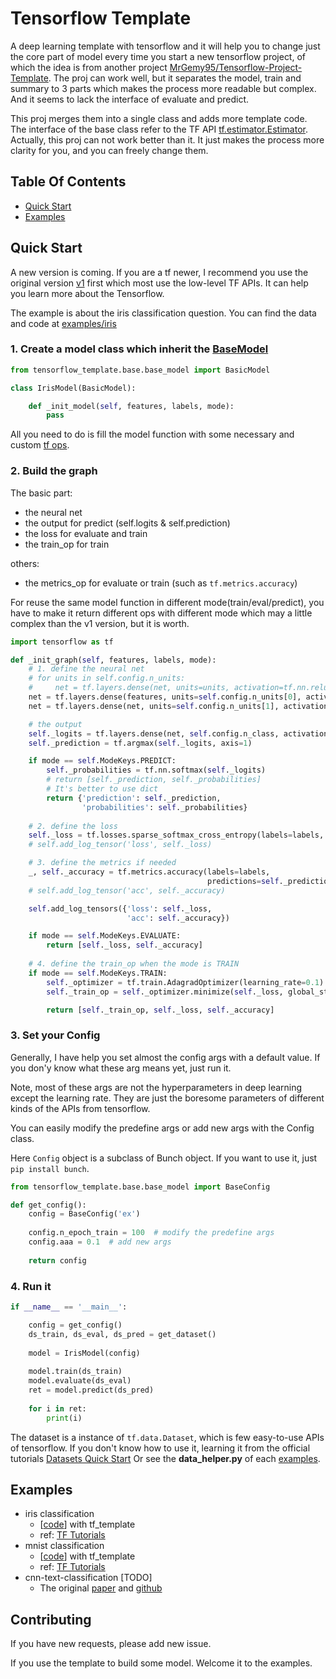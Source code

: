 # Tensorflow Template

A deep learning template with tensorflow and it will help you to change just the core part of model every time you start a new tensorflow project, 
of which the idea is from another project [MrGemy95/Tensorflow-Project-Template](https://github.com/MrGemy95/Tensorflow-Project-Template).
The proj can work well, but it separates the model, train and summary to 3 parts which makes the process more readable but complex. 
And it seems to lack the interface of evaluate and predict.

This proj merges them into a single class and adds more template code. 
The interface of the base class refer to the TF API [tf.estimator.Estimator](https://www.tensorflow.org/versions/master/api_docs/python/tf/estimator/Estimator).
Actually, this proj can not work better than it. It just makes the process more clarity for you, and you can freely change them.

## Table Of Contents

<!-- TOC -->

- [Quick Start](#quick-start)
- [Examples](#examples)

<!-- /TOC -->

## Quick Start

A new version is coming. If you are a tf newer, I recommend you use the original version [v1](./v1) first 
which most use the low-level TF APIs. It can help you learn more about the Tensorflow.

The example is about the iris classification question. You can find the data and code at [examples/iris](./examples/iris)

### 1. Create a model class which inherit the [BaseModel](tensorflow_template/base/base_model.py)

```python
from tensorflow_template.base.base_model import BasicModel

class IrisModel(BasicModel):

    def _init_model(self, features, labels, mode):
        pass
```

All you need to do is fill the model function with some necessary and custom [tf ops](https://www.tensorflow.org/versions/master/api_docs/python/tf/Operation).

### 2. Build the graph
    
The basic part:
- the neural net
- the output for predict (self.logits & self.prediction)
- the loss for evaluate and train
- the train_op for train

others:
- the metrics_op for evaluate or train (such as `tf.metrics.accuracy`)
  
For reuse the same model function in different mode(train/eval/predict), 
you have to make it return different ops with different mode 
which may a little complex than the v1 version, but it is worth.
 
```python
import tensorflow as tf

def _init_graph(self, features, labels, mode):
    # 1. define the neural net
    # for units in self.config.n_units:
    #     net = tf.layers.dense(net, units=units, activation=tf.nn.relu)
    net = tf.layers.dense(features, units=self.config.n_units[0], activation=tf.nn.relu)
    net = tf.layers.dense(net, units=self.config.n_units[1], activation=tf.nn.relu)

    # the output
    self._logits = tf.layers.dense(net, self.config.n_class, activation=None)
    self._prediction = tf.argmax(self._logits, axis=1)

    if mode == self.ModeKeys.PREDICT:
        self._probabilities = tf.nn.softmax(self._logits)
        # return [self._prediction, self._probabilities]
        # It's better to use dict
        return {'prediction': self._prediction,
                'probabilities': self._probabilities}
                
    # 2. define the loss
    self._loss = tf.losses.sparse_softmax_cross_entropy(labels=labels, logits=self._logits)
    # self.add_log_tensor('loss', self._loss)

    # 3. define the metrics if needed
    _, self._accuracy = tf.metrics.accuracy(labels=labels,
                                            predictions=self._prediction, name='acc_op')
    # self.add_log_tensor('acc', self._accuracy)

    self.add_log_tensors({'loss': self._loss,
                          'acc': self._accuracy})

    if mode == self.ModeKeys.EVALUATE:
        return [self._loss, self._accuracy]
    
    # 4. define the train_op when the mode is TRAIN
    if mode == self.ModeKeys.TRAIN:
        self._optimizer = tf.train.AdagradOptimizer(learning_rate=0.1)
        self._train_op = self._optimizer.minimize(self._loss, global_step=tf.train.get_global_step())

        return [self._train_op, self._loss, self._accuracy]
```
    
### 3. Set your Config

Generally, I have help you set almost the config args with a default value.
If you don'y know what these arg means yet, just run it.

Note, most of these args are not the hyperparameters in deep learning except the learning rate.
They are just the boresome parameters of different kinds of the APIs from tensorflow.

You can easily modify the predefine args or add new args with the Config class.

Here `Config` object is a subclass of Bunch object. If you want to use it, just `pip install bunch`.

```python
from tensorflow_template.base.base_model import BaseConfig

def get_config():
    config = BaseConfig('ex')
    
    config.n_epoch_train = 100  # modify the predefine args
    config.aaa = 0.1  # add new args
    
    return config
```
    
### 4. Run it
    
```python
if __name__ == '__main__':

    config = get_config()
    ds_train, ds_eval, ds_pred = get_dataset()
    
    model = IrisModel(config)
    
    model.train(ds_train)
    model.evaluate(ds_eval)
    ret = model.predict(ds_pred)
    
    for i in ret:
        print(i)
```

The dataset is a instance of `tf.data.Dataset`, which is few easy-to-use APIs of tensorflow.
If you don't know how to use it, learning it from the official tutorials [Datasets Quick Start](https://www.tensorflow.org/versions/master/get_started/datasets_quickstart)
Or see the **data_helper.py** of each [examples](./examples).

## Examples

- iris classification 
  - [[code](./examples/iris)] with tf_template
  - ref: [TF Tutorials](https://www.tensorflow.org/get_started/get_started_for_beginners)
- mnist classification 
  - [[code](./examples/mnist)] with tf_template
  - ref: [TF Tutorials](https://www.tensorflow.org/tutorials/layers)
- cnn-text-classification [TODO]
  - The original [paper](http://arxiv.org/abs/1408.5882) and [github](https://github.com/yoonkim/CNN_sentence)
    
## Contributing

If you have new requests, please add new issue.

If you use the template to build some model. Welcome it to the examples.